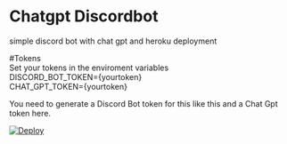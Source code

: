 # Chatgpt Discordbot
simple discord bot with chat gpt and heroku deployment

#Tokens  
Set your tokens in the enviroment variables  
DISCORD_BOT_TOKEN={yourtoken}  
CHAT_GPT_TOKEN={yourtoken}  

You need to generate a Discord Bot token for this like this and
a Chat Gpt token here.

[![Deploy](https://www.herokucdn.com/deploy/button.svg)](https://heroku.com/deploy)
